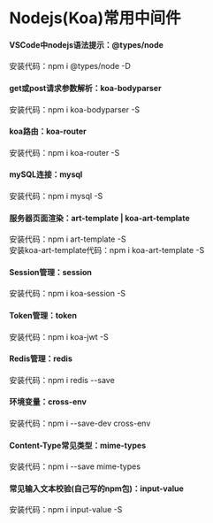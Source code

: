 # Nodejs(Koa)常用中间件

#### VSCode中nodejs语法提示：@types/node  
安装代码：npm i @types/node -D  

#### get或post请求参数解析：koa-bodyparser
安装代码：npm i koa-bodyparser -S

#### koa路由：koa-router  
安装代码：npm i koa-router -S

#### mySQL连接：mysql  
安装代码：npm i mysql -S

#### 服务器页面渲染：art-template | koa-art-template
安装代码：npm i art-template -S  
安装koa-art-template代码：npm i koa-art-template -S

#### Session管理：session  
安装代码：npm i koa-session -S

#### Token管理：token
安装代码：npm i koa-jwt -S

#### Redis管理：redis
安装代码：npm i redis --save

#### 环境变量：cross-env
安装代码：npm i --save-dev cross-env

#### Content-Type常见类型：mime-types
安装代码：npm i --save mime-types

#### 常见输入文本校验(自己写的npm包)：input-value
安装代码：npm i input-value -S